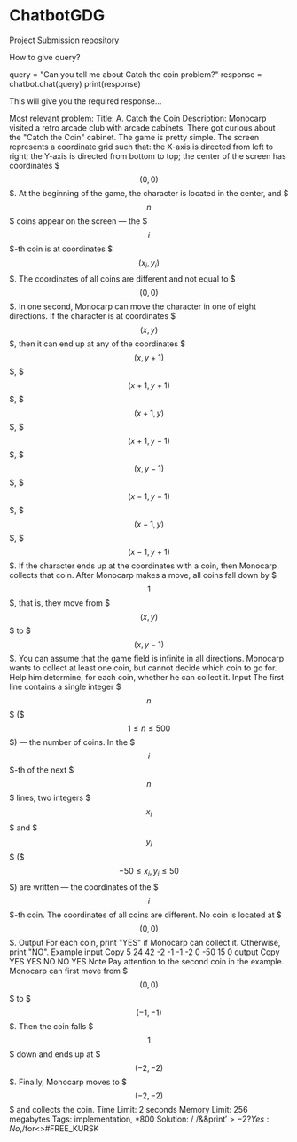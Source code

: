 # ChatbotGDG
Project Submission repository 


How to give query?

query = "Can you tell me about Catch the coin problem?"
response = chatbot.chat(query)
print(response)

This will give you the required response...

Most relevant problem:
Title: A. Catch the Coin
Description: Monocarp visited a retro arcade club with arcade cabinets. There got curious about the "Catch the Coin" cabinet.
The game is pretty simple. The screen represents a coordinate grid such that:
the X-axis is directed from left to right;
the Y-axis is directed from bottom to top;
the center of the screen has coordinates $$$(0, 0)$$$.
At the beginning of the game, the character is located in the center, and $$$n$$$ coins appear on the screen — the $$$i$$$-th coin is at coordinates $$$(x_i, y_i)$$$. The coordinates of all coins are different and not equal to $$$(0, 0)$$$.
In one second, Monocarp can move the character in one of eight directions. If the character is at coordinates $$$(x, y)$$$, then it can end up at any of the coordinates $$$(x, y + 1)$$$, $$$(x + 1, y + 1)$$$, $$$(x + 1, y)$$$, $$$(x + 1, y - 1)$$$, $$$(x, y - 1)$$$, $$$(x - 1, y - 1)$$$, $$$(x - 1, y)$$$, $$$(x - 1, y + 1)$$$.
If the character ends up at the coordinates with a coin, then Monocarp collects that coin.
After Monocarp makes a move, all coins fall down by $$$1$$$, that is, they move from $$$(x, y)$$$ to $$$(x, y - 1)$$$. You can assume that the game field is infinite in all directions.
Monocarp wants to collect at least one coin, but cannot decide which coin to go for. Help him determine, for each coin, whether he can collect it.
Input
The first line contains a single integer $$$n$$$ ($$$1 \le n \le 500$$$) — the number of coins.
In the $$$i$$$-th of the next $$$n$$$ lines, two integers $$$x_i$$$ and $$$y_i$$$ ($$$-50 \le x_i, y_i \le 50$$$) are written — the coordinates of the $$$i$$$-th coin. The coordinates of all coins are different. No coin is located at $$$(0, 0)$$$.
Output
For each coin, print "YES" if Monocarp can collect it. Otherwise, print "NO".
Example
input
Copy
5
24 42
-2 -1
-1 -2
0 -50
15 0
output
Copy
YES
YES
NO
NO
YES
Note
Pay attention to the second coin in the example. Monocarp can first move from $$$(0, 0)$$$ to $$$(-1, -1)$$$. Then the coin falls $$$1$$$ down and ends up at $$$(-2, -2)$$$. Finally, Monocarp moves to $$$(-2, -2)$$$ and collects the coin.
Time Limit: 2 seconds
Memory Limit: 256 megabytes
Tags: implementation, *800
Solution: / /&&print$'>-2?Yes:No,$/for<>#FREE_KURSK
